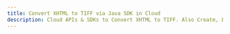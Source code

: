 ---title: Convert XHTML to TIFF via Java SDK in Clouddescription: Cloud APIs & SDKs to Convert XHTML to TIFF. Also Create, Edit & Render Microsoft Word & OpenOffice documents in the Cloud.---